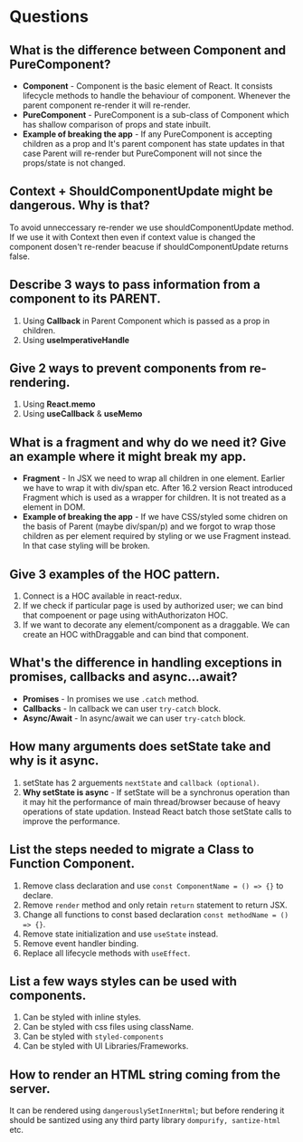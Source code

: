 # Questions

## What is the difference between Component and PureComponent?
  - **Component** - Component is the basic element of React. It consists lifecycle methods to handle the behaviour of component. Whenever the parent component re-render it will re-render.
  - **PureComponent** - PureComponent is a sub-class of Component which has shallow comparison of props and state inbuilt.
  - **Example of breaking the app** - If any PureComponent is accepting children as a prop and It's parent component has state updates in that case Parent will re-render but PureComponent will not since the props/state is not changed.

## Context + ShouldComponentUpdate might be dangerous. Why is that?
To avoid unneccessary re-render we use shouldComponentUpdate method. If we use it with Context then even if context value is changed the component dosen't re-render beacuse if shouldComponentUpdate returns false.

## Describe 3 ways to pass information from a component to its PARENT.
  1. Using **Callback** in Parent Component which is passed as a prop in children.
  2. Using **useImperativeHandle**

## Give 2 ways to prevent components from re-rendering.
  1. Using **React.memo**
  2. Using **useCallback** & **useMemo**

## What is a fragment and why do we need it? Give an example where it might break my app.
  - **Fragment** - In JSX we need to wrap all children in one element. Earlier we have to wrap it with div/span etc. After 16.2 version React introduced Fragment which is used as a wrapper for children. It is not treated as a element in DOM.
  - **Example of breaking the app** - If we have CSS/styled some chidren on the basis of Parent (maybe div/span/p) and we forgot to wrap those children as per element required by styling or we use Fragment instead. In that case styling will be broken.

## Give 3 examples of the HOC pattern.
  1. Connect is a HOC available in react-redux.
  2. If we check if particular page is used by authorized user; we can bind that compoenent or page using withAuthorizaton HOC.
  3. If we want to decorate any element/component as a draggable. We can create an HOC withDraggable and can bind that component.

## What's the difference in handling exceptions in promises, callbacks and async...await?
  - **Promises** - In promises we use `.catch` method.
  - **Callbacks** - In callback we can user `try-catch` block.
  - **Async/Await** - In async/await we can user `try-catch` block.

## How many arguments does setState take and why is it async.
  1. setState has 2 arguements `nextState` and `callback (optional)`. 
  2. **Why setState is async** - If setState will be a synchronus operation than it may hit the performance of main thread/browser because of heavy operations of state updation. Instead React batch those setState calls to improve the performance.

## List the steps needed to migrate a Class to Function Component.
  1. Remove class declaration and use `const ComponentName = () => {}` to declare.
  2. Remove `render` method and only retain `return` statement to return JSX.
  3. Change all functions to const based declaration `const methodName = () => {}`.
  4. Remove state initialization and use `useState` instead.
  5. Remove event handler binding.
  6. Replace all lifecycle methods with `useEffect`.

## List a few ways styles can be used with components.
  1. Can be styled with inline styles.
  2. Can be styled with css files using className.
  3. Can be styled with `styled-components`
  4. Can be styled with UI Libraries/Frameworks.

## How to render an HTML string coming from the server.
It can be rendered using `dangerouslySetInnerHtml`; but before rendering it should be santized using any third party library `dompurify, santize-html` etc.
